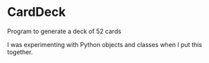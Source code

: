 # CardDeck
Program to generate a deck of 52 cards

I was experimenting with Python objects and classes when I put this together.
